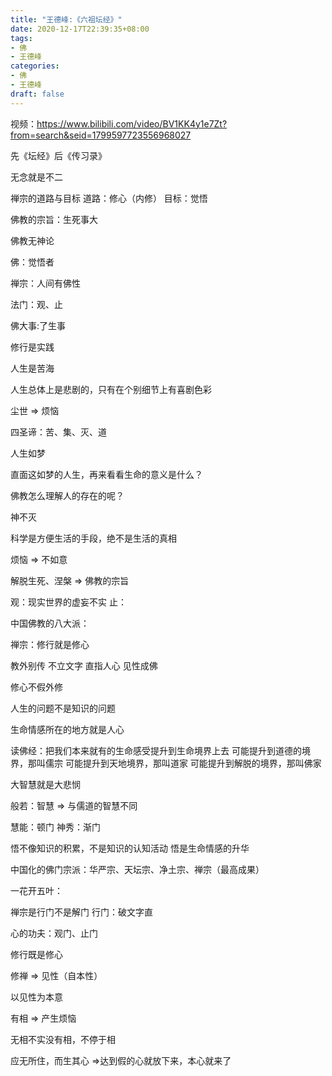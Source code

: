 ```yaml
---
title: "王德峰:《六祖坛经》"
date: 2020-12-17T22:39:35+08:00
tags: 
- 佛
- 王德峰
categories: 
- 佛
- 王德峰
draft: false
---
```


视频：https://www.bilibili.com/video/BV1KK4y1e7Zt?from=search&seid=1799597723556968027

先《坛经》后《传习录》

无念就是不二

禅宗的道路与目标
道路：修心（内修）
目标：觉悟

佛教的宗旨：生死事大

佛教无神论

佛：觉悟者

禅宗：人间有佛性

法门：观、止

佛大事:了生事

修行是实践

人生是苦海

人生总体上是悲剧的，只有在个别细节上有喜剧色彩

尘世 => 烦恼

四圣谛：苦、集、灭、道

人生如梦

直面这如梦的人生，再来看看生命的意义是什么？

佛教怎么理解人的存在的呢？

神不灭

科学是方便生活的手段，绝不是生活的真相

烦恼 => 不如意

解脱生死、涅槃 => 佛教的宗旨

观：现实世界的虚妄不实
止：

中国佛教的八大派：

禅宗：修行就是修心

教外别传 不立文字
直指人心 见性成佛

修心不假外修

人生的问题不是知识的问题

生命情感所在的地方就是人心

读佛经：把我们本来就有的生命感受提升到生命境界上去
可能提升到道德的境界，那叫儒宗
可能提升到天地境界，那叫道家
可能提升到解脱的境界，那叫佛家

大智慧就是大悲悯

般若：智慧 => 与儒道的智慧不同

慧能：顿门
神秀：渐门

悟不像知识的积累，不是知识的认知活动
悟是生命情感的升华

中国化的佛门宗派：华严宗、天坛宗、净土宗、禅宗（最高成果）

一花开五叶：

禅宗是行门不是解门
行门：破文字直

心的功夫：观门、止门

修行既是修心

修禅 => 见性（自本性）

以见性为本意

有相 => 产生烦恼

无相不实没有相，不停于相

应无所住，而生其心
=>达到假的心就放下来，本心就来了